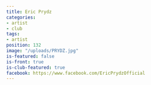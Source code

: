 ```yaml
---
title: Eric Prydz
categories:
- artist
- club
tags:
- artist
position: 132
image: "/uploads/PRYDZ.jpg"
is-featured: false
is-front: true
is-club-featured: true
facebook: https://www.facebook.com/EricPrydzOfficial
---
```


